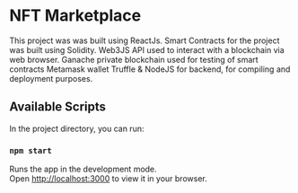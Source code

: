 # NFT Marketplace

This project was was built using ReactJs.
Smart Contracts for the project was built using Solidity.
Web3JS API used to interact with a blockchain via web browser.
Ganache private blockchain used for testing of smart contracts
Metamask wallet
Truffle & NodeJS for backend, for compiling and deployment purposes.



## Available Scripts

In the project directory, you can run:

### `npm start`

Runs the app in the development mode.\
Open [http://localhost:3000](http://localhost:3000) to view it in your browser.




